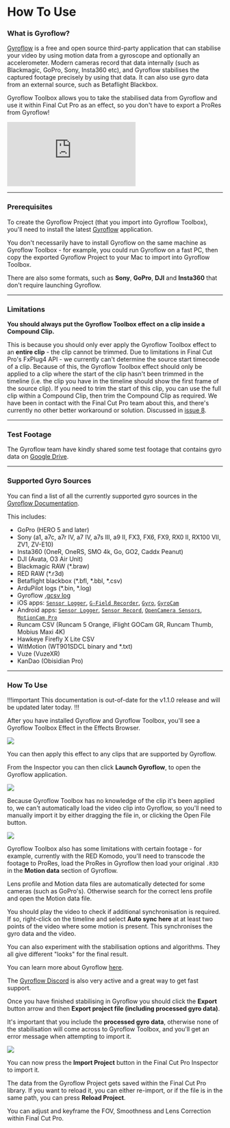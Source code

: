 # How To Use

### What is Gyroflow?

[Gyroflow](https://github.com/gyroflow/gyroflow) is a free and open source third-party application that can stabilise your video by using motion data from a gyroscope and optionally an accelerometer. Modern cameras record that data internally (such as Blackmagic, GoPro, Sony, Insta360 etc), and Gyroflow stabilises the captured footage precisely by using that data. It can also use gyro data from an external source, such as Betaflight Blackbox.

Gyroflow Toolbox allows you to take the stabilised data from Gyroflow and use it within Final Cut Pro as an effect, so you don't have to export a ProRes from Gyroflow!

<div class="video-container">
    <iframe class="video" src="https://www.youtube-nocookie.com/embed/QAds3x8UU1w?controls=0" title="YouTube video player" frameborder="0" allow="accelerometer; autoplay; clipboard-write; encrypted-media; gyroscope; picture-in-picture; web-share" allowfullscreen></iframe>
</div>

---

### Prerequisites

To create the Gyroflow Project (that you import into Gyroflow Toolbox), you'll need to install the latest [Gyroflow](https://gyroflow.xyz/download) application.

You don't necessarily have to install Gyroflow on the same machine as Gyroflow Toolbox - for example, you could run Gyroflow on a fast PC, then copy the exported Gyroflow Project to your Mac to import into Gyroflow Toolbox.

There are also some formats, such as **Sony**, **GoPro**, **DJI** and **Insta360** that don't require launching Gyroflow.

---

### Limitations

**You should always put the Gyroflow Toolbox effect on a clip inside a Compound Clip.**

This is because you should only ever apply the Gyroflow Toolbox effect to an **entire clip** - the clip cannot be trimmed. Due to limitations in Final Cut Pro's FxPlug4 API - we currently can't determine the source start timecode of a clip. Because of this, the Gyroflow Toolbox effect should only be applied to a clip where the start of the clip hasn't been trimmed in the timeline (i.e. the clip you have in the timeline should show the first frame of the source clip). If you need to trim the start of this clip, you can use the full clip within a Compound Clip, then trim the Compound Clip as required. We have been in contact with the Final Cut Pro team about this, and there's currently no other better workaround or solution. Discussed in [issue 8](https://github.com/latenitefilms/GyroflowToolbox/issues/8).

---

### Test Footage

The Gyroflow team have kindly shared some test footage that contains gyro data on [Google Drive](https://drive.google.com/drive/folders/1sbZiLN5-sv_sGul1E_DUOluB5OMHfySh?usp=sharing).

---

### Supported Gyro Sources

You can find a list of all the currently supported gyro sources in the [Gyroflow Documentation](https://docs.gyroflow.xyz/app/getting-started/supported-cameras).

This includes:

- GoPro (HERO 5 and later)
- Sony (a1, a7c, a7r IV, a7 IV, a7s III, a9 II, FX3, FX6, FX9, RX0 II, RX100 VII, ZV1, ZV-E10)
- Insta360 (OneR, OneRS, SMO 4k, Go, GO2, Caddx Peanut)
- DJI (Avata, O3 Air Unit)
- Blackmagic RAW (*.braw)
- RED RAW (*.r3d)
- Betaflight blackbox (*.bfl, *.bbl, *.csv)
- ArduPilot logs (*.bin, *.log)
- Gyroflow [.gcsv log](https://docs.gyroflow.xyz/logging/gcsv/)
- iOS apps: [`Sensor Logger`](https://apps.apple.com/us/app/sensor-logger/id1531582925), [`G-Field Recorder`](https://apps.apple.com/at/app/g-field-recorder/id1154585693), [`Gyro`](https://apps.apple.com/us/app/gyro-record-device-motion-data/id1161532981), [`GyroCam`](https://apps.apple.com/us/app/gyrocam-professional-camera/id1614296781)
- Android apps: [`Sensor Logger`](https://play.google.com/store/apps/details?id=com.kelvin.sensorapp&hl=de_AT&gl=US), [`Sensor Record`](https://play.google.com/store/apps/details?id=de.martingolpashin.sensor_record), [`OpenCamera Sensors`](https://github.com/MobileRoboticsSkoltech/OpenCamera-Sensors), [`MotionCam Pro`](https://play.google.com/store/apps/details?id=com.motioncam.pro)
- Runcam CSV (Runcam 5 Orange, iFlight GOCam GR, Runcam Thumb, Mobius Maxi 4K)
- Hawkeye Firefly X Lite CSV
- WitMotion (WT901SDCL binary and *.txt)
- Vuze (VuzeXR)
- KanDao (Obisidian Pro)

---

### How To Use

!!!important
This documentation is out-of-date for the v1.1.0 release and will be updated later today.
!!!

After you have installed Gyroflow and Gyroflow Toolbox, you'll see a Gyroflow Toolbox Effect in the Effects Browser.

![](static/06-install.png)

You can then apply this effect to any clips that are supported by Gyroflow.

From the Inspector you can then click **Launch Gyroflow**, to open the Gyroflow application.

![](static/07-install.png)

Because Gyroflow Toolbox has no knowledge of the clip it's been applied to, we can't automatically load the video clip into Gyroflow, so you'll need to manually import it by either dragging the file in, or clicking the Open File button.

![](static/09-install.png)

Gyroflow Toolbox also has some limitations with certain footage - for example, currently with the RED Komodo, you'll need to transcode the footage to ProRes, load the ProRes in Gyroflow then load your original `.R3D` in the **Motion data** section of Gyroflow.

Lens profile and Motion data files are automatically detected for some cameras (such as GoPro's). Otherwise search for the correct lens profile and open the Motion data file.

You should play the video to check if additional synchronisation is required. If so, right-click on the timeline and select **Auto sync here** at at least two points of the video where some motion is present. This synchronises the gyro data and the video.

You can also experiment with the stabilisation options and algorithms. They all give different "looks" for the final result.

You can learn more about Gyroflow [here](https://docs.gyroflow.xyz).

The [Gyroflow Discord](https://discord.gg/BBJ2UVAr2D) is also very active and a great way to get fast support.

Once you have finished stabilising in Gyroflow you should click the **Export** button arrow and then **Export project file (including processed gyro data)**.

It's important that you include the **processed gyro data**, otherwise none of the stabilisation will come across to Gyroflow Toolbox, and you'll get an error message when attempting to import it.

![](static/08-install.png)

You can now press the **Import Project** button in the Final Cut Pro Inspector to import it.

The data from the Gyroflow Project gets saved within the Final Cut Pro library. If you want to reload it, you can either re-import, or if the file is in the same path, you can press **Reload Project**.

You can adjust and keyframe the FOV, Smoothness and Lens Correction within Final Cut Pro.